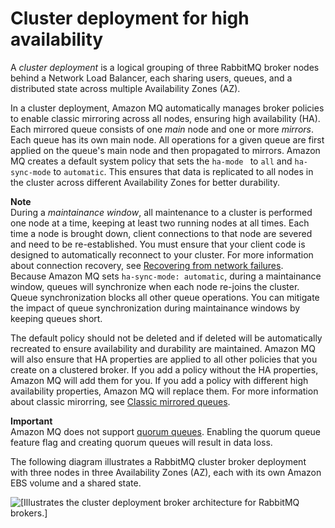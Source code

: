 # Cluster deployment for high availability<a name="rabbitmq-broker-architecture-cluster"></a>

A *cluster deployment* is a logical grouping of three RabbitMQ broker nodes behind a Network Load Balancer, each sharing users, queues, and a distributed state across multiple Availability Zones \(AZ\)\.

In a cluster deployment, Amazon MQ automatically manages broker policies to enable classic mirroring across all nodes, ensuring high availability \(HA\)\. Each mirrored queue consists of one *main* node and one or more *mirrors*\. Each queue has its own main node\. All operations for a given queue are first applied on the queue's main node and then propagated to mirrors\. Amazon MQ creates a default system policy that sets the `ha-mode ` to `all` and `ha-sync-mode` to `automatic`\. This ensures that data is replicated to all nodes in the cluster across different Availability Zones for better durability\.

**Note**  
During a *maintainance window*, all maintenance to a cluster is performed one node at a time, keeping at least two running nodes at all times\. Each time a node is brought down, client connections to that node are severed and need to be re\-established\. You must ensure that your client code is designed to automatically reconnect to your cluster\. For more information about connection recovery, see [Recovering from network failures](best-practices-rabbitmq-connection-recovery.md)\.  
Because Amazon MQ sets `ha-sync-mode: automatic`, during a maintainance window, queues will synchronize when each node re\-joins the cluster\. Queue synchronization blocks all other queue operations\. You can mitigate the impact of queue synchronization during maintainance windows by keeping queues short\.

The default policy should not be deleted and if deleted will be automatically recreated to ensure availability and durability are maintained\. Amazon MQ will also ensure that HA properties are applied to all other policies that you create on a clustered broker\. If you add a policy without the HA properties, Amazon MQ will add them for you\. If you add a policy with different high availability properties, Amazon MQ will replace them\. For more information about classic mirorring, see [Classic mirrored queues](https://www.rabbitmq.com/ha.html)\.

**Important**  
Amazon MQ does not support [quorum queues](https://www.rabbitmq.com/quorum-queues.html)\. Enabling the quorum queue feature flag and creating quorum queues will result in data loss\.

 The following diagram illustrates a RabbitMQ cluster broker deployment with three nodes in three Availability Zones \(AZ\), each with its own Amazon EBS volume and a shared state\. 

![\[Illustrates the cluster deployment broker architecture for RabbitMQ brokers.\]](http://docs.aws.amazon.com/amazon-mq/latest/developer-guide/images/amazon-mq-rabbitmq-broker-architecture-cluster-broker.png)